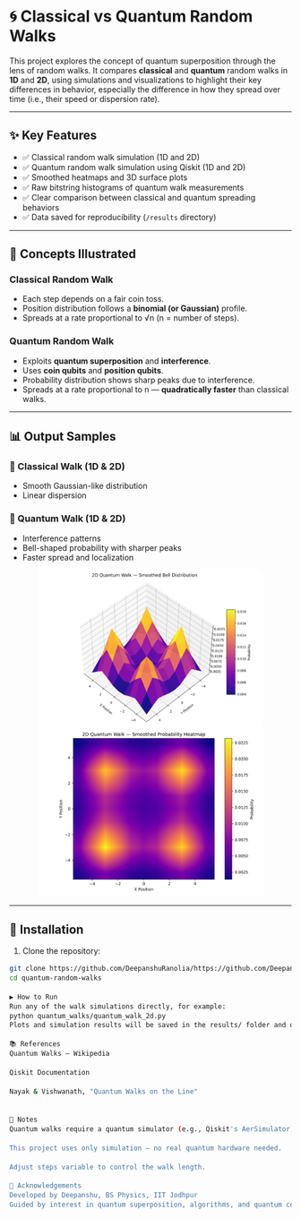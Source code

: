 # 🌀 Classical vs Quantum Random Walks

This project explores the concept of quantum superposition through the lens of random walks.
It compares **classical** and **quantum** random walks in **1D** and **2D**, using simulations
and visualizations to highlight their key differences in behavior, especially the difference in 
how they spread over time (i.e., their speed or dispersion rate).

---

## ✨ Key Features

- ✅ Classical random walk simulation (1D and 2D)
- ✅ Quantum random walk simulation using Qiskit (1D and 2D)
- ✅ Smoothed heatmaps and 3D surface plots
- ✅ Raw bitstring histograms of quantum walk measurements
- ✅ Clear comparison between classical and quantum spreading behaviors
- ✅ Data saved for reproducibility (`/results` directory)

---

## 🧠 Concepts Illustrated

### Classical Random Walk
- Each step depends on a fair coin toss.
- Position distribution follows a **binomial (or Gaussian)** profile.
- Spreads at a rate proportional to √n (n = number of steps).

### Quantum Random Walk
- Exploits **quantum superposition** and **interference**.
- Uses **coin qubits** and **position qubits**.
- Probability distribution shows sharp peaks due to interference.
- Spreads at a rate proportional to n — **quadratically faster** than classical walks.

---

## 📊 Output Samples

### 📌 Classical Walk (1D & 2D)
- Smooth Gaussian-like distribution
- Linear dispersion

### 📌 Quantum Walk (1D & 2D)
- Interference patterns
- Bell-shaped probability with sharper peaks
- Faster spread and localization

<p align="center">
  <img src="results/quantum_2d/quantum_walk_2d_bell_surface.png" width="400" alt="Quantum Walk 2D Surface">
  <img src="results/quantum_2d/quantum_walk_2d_heatmap.png" width="400" alt="Quantum Walk 2D Heatmap">
</p>

---

## 🧪 Installation

1. Clone the repository:

```bash
git clone https://github.com/DeepanshuRanolia/https://github.com/DeepanshuRanolia/Quantum-Superposition-using-Random-Walks.git
cd quantum-random-walks

▶️ How to Run
Run any of the walk simulations directly, for example:
python quantum_walks/quantum_walk_2d.py
Plots and simulation results will be saved in the results/ folder and opened automatically

📚 References
Quantum Walks — Wikipedia

Qiskit Documentation

Nayak & Vishwanath, "Quantum Walks on the Line"


📌 Notes
Quantum walks require a quantum simulator (e.g., Qiskit's AerSimulator).

This project uses only simulation — no real quantum hardware needed.

Adjust steps variable to control the walk length.

🙌 Acknowledgements
Developed by Deepanshu, BS Physics, IIT Jodhpur
Guided by interest in quantum superposition, algorithms, and quantum computing.

